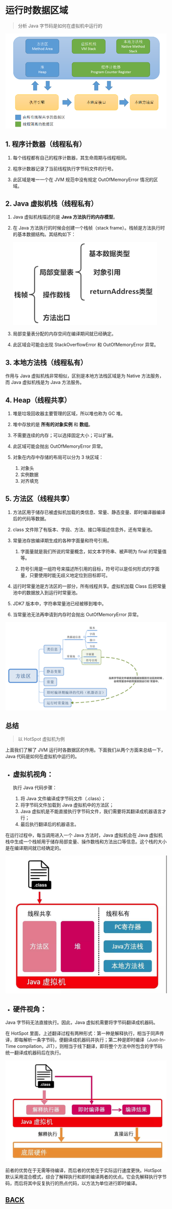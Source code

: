 # 运行时数据区域

> 分析 Java 字节码是如何在虚拟机中运行的

![](../../imgs/jvm/jvm-1.png)

##  1. 程序计数器（线程私有）

1.  每个线程都有自己的程序计数器，其生命周期与线程相同。

1.  程序计数器记录了当前线程执行字节码文件的行号。

1.  此区域是唯一一个在 JVM 规范中没有规定 OutOfMemoryError 情况的区域。

##  2. Java 虚拟机栈（线程私有）

1.  Java 虚拟机栈描述的是 **Java 方法执行的内存模型**。

1.  在 Java 方法执行的时候会创建一个栈帧（stack frame）。栈帧是方法执行时的基本数据结构。其结构如下：

    ![](../../imgs/jvm/jvm-23.png)

1.  局部变量表分配的内存空间在编译期间就已经确定。

1.  此区域会可能会出现 StackOverflowError 和 OutOfMemoryError 异常。

##  3. 本地方法栈（线程私有）

作用与 Java 虚拟机栈非常相似，区别是本地方法栈区域是为 Native 方法服务，而 Java 虚拟机栈是为 Java 方法服务。

##  4. Heap（线程共享）

1.  堆是垃圾回收器主要管理的区域，所以堆也称为 GC 堆。

1.  堆中存放的是 **所有的对象实例** 和 **数组**。

1.  不需要连续的内存；可以选择固定大小；可以扩展。

1.  此区域可能会抛出 OutOfMemoryError 异常。

1.  对象在内存中存储的布局可以分为 3 块区域：

    1.  对象头
    1.  实例数据
    1.  对齐填充

##  5. 方法区（线程共享）

1.  方法区用于储存已被虚拟机加载的类信息、常量、静态变量、即时编译器编译后的代码等数据。

1.  class 文件除了有版本、字段、方法、接口等描述信息外，还有常量池。

1.  常量池存放编译期生成的各种字面量和符号引用。

    1.  字面量就是我们所说的常量概念，如文本字符串、被声明为 final 的常量值等。

    1.  符号引用是一组符号来描述所引用的目标，符号可以是任何形式的字面量，只要使用时能无歧义地定位到目标即可。

1.  运行时常量池是方法区的一部分，所有线程共享。虚拟机加载 Class 后把常量池中的数据放入到运行时常量池。

1.  JDK7 版本中，字符串常量池已经被移到堆中。

1.  当常量池无法再申请到内存时会抛出 OutOfMemoryError 异常。

![](../../imgs/jvm/jvm-1-1.svg)

##  总结

> 以 HotSpot 虚拟机为例

上面我们了解了 JVM 运行时各数据区的作用。下面我们从两个方面来总结一下，Java 代码是如何在虚拟机中运行的。

-  ##   虚拟机视角：

    执行 Java 代码步骤：
    1.  将 Java 文件编译成字节码文件（.class）；
    1.  将字节码文件加载到 Java 虚拟机中的方法区；
    1.  Java 虚拟机是不能直接执行字节码文件，我们需要将其翻译成机器语言才行；
    1.  最后执行翻译后的机器语言。

在运行过程中，每当调用进入一个 Java 方法时，Java 虚拟机会在 Java 虚拟机栈中生成一个栈帧用于储存局部变量、操作数栈和方法出口等信息。这个栈的大小是在编译期间就已经确定的。

![](../../imgs/jvm/jvm-1-2.jpg)

-  ##   硬件视角：

Java 字节码无法直接执行。因此，Java 虚拟机需要将字节码翻译成机器码。

在 HotSpot 里面，上述翻译过程有两种形式：第一种是解释执行，相当于同声传译，即每解析一条字节码，便翻译成机器码并执行；第二种是即时编译（Just-In-Time compilation，JIT），则相当于线下翻译，即将整个方法中所包含的字节码统一翻译成机器码后在执行。

![](../../imgs/jvm/jvm-1-3.jpg)

前者的优势在于无需等待编译，而后者的优势在于实际运行速度更快。HotSpot 默认采用混合模式，综合了解释执行和即时编译两者的优点。它会先解释执行字节码，而后将其中反复执行的热点代码，以方法为单位进行即时编译。

## [BACK](../books/jvm.md)